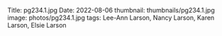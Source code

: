 Title: pg234.1.jpg
Date: 2022-08-06
thumbnail: thumbnails/pg234.1.jpg
image: photos/pg234.1.jpg
tags: Lee-Ann Larson, Nancy Larson, Karen Larson, Elsie Larson
